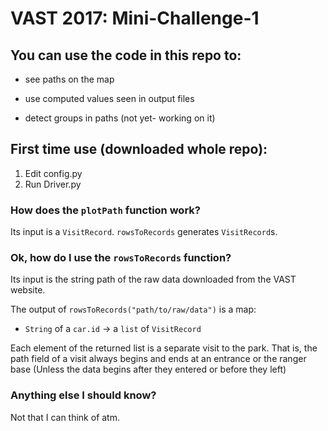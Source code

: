 # VAST 2017: Mini-Challenge-1

## You can use the code in this repo to:
* see paths on the map
* use computed values seen in output files

* detect groups in paths (not yet- working on it)

## First time use (downloaded whole repo):
1. Edit config.py
2. Run Driver.py

### How does the `plotPath` function work?
Its input is a `VisitRecord`. `rowsToRecords` generates `VisitRecord`s.

### Ok, how do I use the `rowsToRecords` function?
Its input is the string path of the raw data downloaded from the VAST website.

The output of `rowsToRecords("path/to/raw/data")` is a map:
* `String` of a `car.id` -> a `list` of `VisitRecord`

Each element of the returned list is a separate visit to the park.
That is, the path field of a visit always begins and ends at an entrance or the ranger base
(Unless the data begins after they entered or before they left)

### Anything else I should know?
Not that I can think of atm.